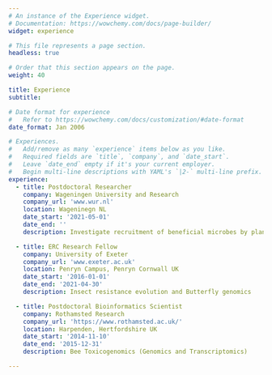 ```yaml
---
# An instance of the Experience widget.
# Documentation: https://wowchemy.com/docs/page-builder/
widget: experience

# This file represents a page section.
headless: true

# Order that this section appears on the page.
weight: 40

title: Experience
subtitle:

# Date format for experience
#   Refer to https://wowchemy.com/docs/customization/#date-format
date_format: Jan 2006

# Experiences.
#   Add/remove as many `experience` items below as you like.
#   Required fields are `title`, `company`, and `date_start`.
#   Leave `date_end` empty if it's your current employer.
#   Begin multi-line descriptions with YAML's `|2-` multi-line prefix.
experience:
  - title: Postdoctoral Researcher
    company: Wageningen University and Research
    company_url: 'www.wur.nl'
    location: Wageninegn NL
    date_start: '2021-05-01'
    date_end: ''
    description: Investigate recruitment of beneficial microbes by plants upon biotic invasion using Integrative -omics.

  - title: ERC Research Fellow
    company: University of Exeter
    company_url: 'www.exeter.ac.uk'
    location: Penryn Campus, Penryn Cornwall UK
    date_start: '2016-01-01'
    date_end: '2021-04-30'
    description: Insect resistance evolution and Butterfly genomics

  - title: Postdoctoral Bioinformatics Scientist
    company: Rothamsted Research
    company_url: 'https://www.rothamsted.ac.uk/'
    location: Harpenden, Hertfordshire UK
    date_start: '2014-11-10'
    date_end: '2015-12-31'
    description: Bee Toxicogenomics (Genomics and Transcriptomics) 

---
```

